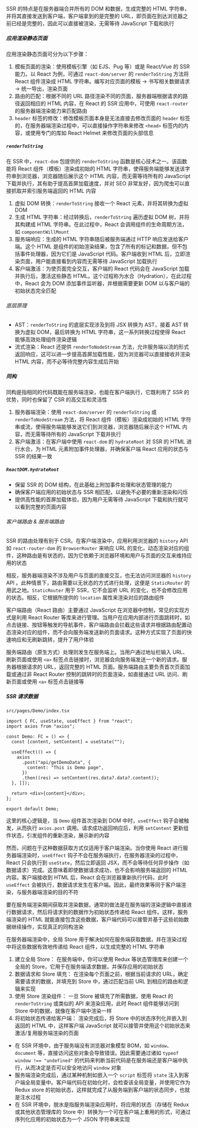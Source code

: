 SSR 的特点是在服务器端合并所有的 DOM 和数据，生成完整的 HTML 字符串，并将其直接发送到客户端，客户端拿到的是完整的 URL，即页面在到达浏览器之前已经是完整的，因此可以直接被渲染，无需等待 JavaScript 下载和执行

##### 应用渲染静态页面

应用渲染静态页面可分为以下步骤：

1. 模板页面的渲染：使用模板引擎（如 EJS、Pug 等）或是 React/Vue 的 SSR 能力。以 React 为例，可通过 `react-dom/server` 的 `renderToString` 方法将 React 组件渲染成 HTML 字符串。编写对应页面的模板 -> 书写相关数据请求 -> 统一导出，渲染页面
2. 路由的匹配：根据不同的 URL 路径渲染不同的页面，服务器端根据请求的路径返回相应的 HTML 内容，在 React 的 SSR 应用中，可使用 `react-router` 的服务器端渲染能力来匹配路由
3. `header` 标签的修改：修改模板页面本身是无法直接去修改页面的 `header` 标签的，在服务器端渲染过程中，可以直接操作字符串来修改 `<head>` 标签内的内容，或使用专门的库如 React Helmet 来修改页面的头部信息

##### `renderToString`

在 SSR 中，`react-dom` 包提供的 `renderToString` 函数是核心技术之一。该函数能将 React 组件（模板）渲染成初始的 HTML 字符串，使得服务端能够发送该字符串到浏览器，浏览器随后展示这个 HTML 内容，而无需等待所有的 JavaScript 下载并执行，其有助于提高首屏加载速度，并对 SEO 非常友好，因为爬虫可以直接抓取并索引服务端返回的 HTML 内容

1. 虚拟 DOM 转换：`renderToString` 接收一个 React 元素，并将其转换为虚拟 DOM
2. 生成 HTML 字符串：经过转换后，`renderToString` 遍历虚拟 DOM 树，并将其构建成 HTML 字符串。在此过程中，React 会调用组件的生命周期方法，如 `componentWillMount`
3. 服务端响应：生成的 HTML 字符串随后被服务端通过 HTTP 响应发送给客户端。这个 HTML 是组件的初始渲染结果，包含了所有的标记和数据，但不包括事件处理器，因为它们是 JavaScript 代码。客户端收到 HTML 后，立即渲染页面，用户能直接看到内容而无需等待 JavaScript 加载执行
4. 客户端激活：为使页面完全交互，客户端的 React 代码会在 JavaScript 加载并执行后，激活这些静态 HTML。这个过程称为水合（Hydration），在此过程中，React 会为 DOM 添加事件监听器，并根据需要更新 DOM 以与客户端的初始状态完全匹配

###### 底层原理

- AST：`renderToString` 的底层实现涉及到将 JSX 转换为 AST，接着 AST 转换为虚拟 DOM，最后转换为 HTML 字符串，这一系列转换过程使得 React 能够高效处理组件渲染逻辑
- 流式渲染：React 还提供 `renderToNodeStream` 方法，允许服务端以流的形式返回响应，这可以进一步提高首屏加载性能，因为浏览器可以直接接收并渲染 HTML 内容，而不必等待完整内容生成后开始

##### 同构

同构是指相同的代码既能在服务端渲染，也能在客户端执行，它既利用了 SSR 的优势，同时也保留了 CSR 的高交互和灵活性

1. 服务器端渲染：使用 `react-dom/server` 的 `renderToString` 或 `renderToNodeStream` 方法，将 React 组件（模板）渲染成初始的 HTML 字符串或流，使得服务端能够发送它们到浏览器，浏览器随后展示这个 HTML 内容，而无需等待所有的 JavaScript 下载并执行
2. 客户端激活：在客户端中使用 `react-dom` 的 `hydrateRoot` 对 SSR 的 HTML 进行水合，为 HTML 元素附加事件处理器，并确保客户端 React 应用的状态与 SSR 的结果一致

##### `ReactDOM.hydrateRoot`

- 保留 SSR 的 DOM 结构，在此基础上附加事件处理和状态管理的能力
- 确保客户端应用的初始状态与 SSR 相匹配，以避免不必要的重新渲染和闪烁
- 提供高性能的首屏加载体验，因为用户无需等待 JavaScript 下载和执行就可以看到完整的页面内容

###### 客户端路由 & 服务端路由

SSR 的路由处理有别于 CSR。在客户端渲染中，应用利用浏览器的 `history` API 如 `react-router-dom` 的 `BrowserRouter` 来响应 URL 的变化，动态渲染对应的组件，这种路由是有状态的，因为它依赖于浏览器环境和用户与页面的交互来维持应用的状态

相反，服务器端渲染不涉及用户与页面的直接交互，也无法访问浏览器的 `history` API 。此种情景下，路由需要以无状态的方式进行处理，这便是 `StaticRouter` 的用武之地。`StaticRouter` 用于 SSR，它不会监听 URL 的变化，也不会修改应用的状态。相反，它根据所提供的 `location` 属性来渲染对应的路由组件

客户端路由（React 路由）主要通过 JavaScript 在浏览器中控制，常见的实现方式是利用 React Router 等库来进行管理。当用户在应用内部进行页面跳转时，如点击链接、按钮等触发的导航事件，客户端路由会拦截这些请求并根据路由配置动态渲染对应的组件，而不会向服务端发送新的页面请求。这种方式实现了页面的快速响应和无刷新跳转，提升了用户体验

服务端路由（原生方式）处理则发生在服务端上。当用户通过地址栏输入 URL、刷新页面或使用 `<a>` 标签点击链接时，浏览器会向服务端发送一个新的请求。服务器根据请求的 URL，返回完整的 HTML 页面。服务端路由主要负责首次页面加载或通过非 React Router 控制的跳转时的页面渲染，如直接通过 URL 访问、刷新页面或使用 `<a>` 标签点击链接等

##### SSR 请求数据

`src/pages/Demo/index.tsx`

```tsx
import { FC, useState, useEffect } from "react";
import axios from "axios";

const Demo: FC = () => {
  const [content, setContent] = useState("");

  useEffect(() => {
    axios
      .post("api/getDemoData", {
        content: "This is Demo page",
      })
      .then((res) => setContent(res.data?.data?.content));
  }, []);

  return <div>{content}</div>;
};

export default Demo;
```

这里的核心逻辑是，当 `Demo` 组件首次渲染到 DOM 中时，`useEffect` 钩子会被触发，从而执行 `axios.post` 调用。请求成功返回响应后，利用 `setContent` 更新组件状态，引发组件的重新渲染，展示新的内容

然而，问题在于这种数据获取方式仅适用于客户端渲染。当你使用 React 进行服务器端渲染时，`useEffect` 钩子不会在服务端执行，在服务器渲染的过程中，React 只会执行到 `useState`，然后立即返回 JSX，而不会等待任何异步操作（如数据请求）完成。这意味着即使数据请求成功，也不会影响服务端返回的 HTML 内容。客户端接收到 HTML 后，React 会在浏览器重新执行代码，此时 `useEffect` 会被执行，数据请求发生在客户端。因此，最终效果等同于客户端渲染，与服务器端渲染的目的不符

要在服务端渲染期间获取并渲染数据，通常的做法是在服务端的渲染逻辑中直接进行数据请求，然后将请求到的数据作为初始状态传递给 React 组件。这样，服务端渲染的 HTML 就能直接包含这些数据，客户端代码可以接管并基于这些初始数据继续操作，实现真正的同构渲染

在服务器端渲染中，全局 Store 用于解决如何在服务端获取数据，并在渲染过程中将这些数据有效地传递给 React 组件，以生成完整的 HTML 字符串

1. 建立全局 Store： 在服务端中，你可以使用 Redux 等状态管理库来创建一个全局的 Store，它用于在服务端请求数据，并保存应用的初始状态
2. 数据请求和 Store 填充： 在渲染每个页面之前，根据当前请求的 URL，确定需要请求的数据，并填充到 Store 中，通过匹配当前 URL 到相应的路由和逻辑来实现
3. 使用 Store 渲染组件： 一旦 Store 被填充了所需数据，使用 React 的 `renderToString` 或类似的 API 来渲染应用，此时 React 组件能够访问到 Store 中的数据，就像在客户端中渲染一样
4. 将初始状态传递给客户端： 渲染完成后，将 Store 中的状态序列化并嵌入到返回的 HTML 中，这样客户端 JavaScript 就可以接管并使用这个初始状态来激活/复用服务端渲染的页面

- 在 SSR 环境中，由于服务端没有浏览器对象模型 BOM，如 `window`、`document` 等，直接访问这些对象会导致错误。因此需要通过诸如 `typeof window !== "undefined"` 的代码来判断当前代码是在服务端还是客户端中执行，从而决定是否可以安全地访问 `window` 对象
- 服务端渲染完成后，通过某种机制如嵌入一个 `script` 标签将 `state` 注入到客户端全局变量中。客户端代码在初始化时，会检查该全局变量，并使用它作为 Redux store 的初始状态，这样就完成了从服务端到客户端的状态同步，也就是注水过程
- 在 SSR 环境中，脱水是指服务端渲染应用时，将应用的状态（存储在 Redux 或其他状态管理库的 Store 中）转换为一个可在客户端上重用的形式，可通过序列化应用的初始状态为一个 JSON 字符串来实现